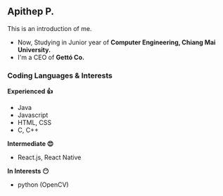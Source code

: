## Apithep P.
This is an introduction of me.

- Now, Studying in Junior year of **Computer Engineering, Chiang Mai University.**
- I'm a CEO of **Gettó Co.**

### Coding Languages & Interests
**Experienced :+1:**
- Java
- Javascript
- HTML, CSS
- C, C++

**Intermediate :heart_eyes:**
- React.js, React Native

**In Interests :no_mouth:**
- python (OpenCV)
